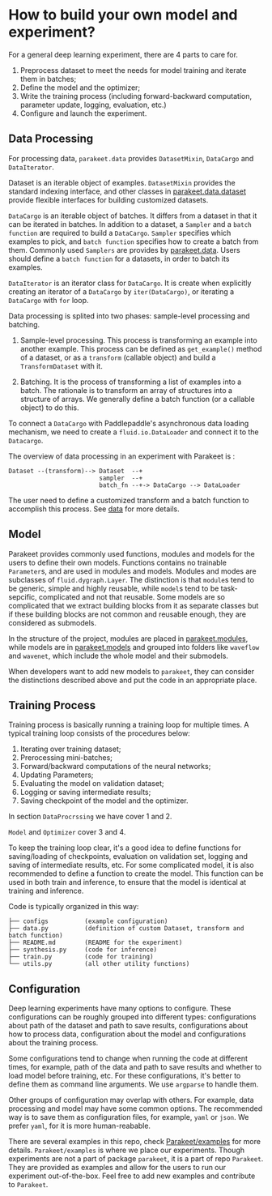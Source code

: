 # How to build your own model and experiment?

For a general deep learning experiment, there are 4 parts to care for.

1. Preprocess dataset to meet the needs for model training and iterate them in batches;
2. Define the model and the optimizer;
3. Write the training process (including forward-backward computation, parameter update, logging, evaluation, etc.)
4. Configure and launch the experiment.

## Data Processing

For processing data, `parakeet.data` provides `DatasetMixin`, `DataCargo` and `DataIterator`.

Dataset is an iterable object of examples. `DatasetMixin` provides the standard indexing interface, and other classes in [parakeet.data.dataset](../parakeet/data/dataset.py) provide flexible interfaces for building customized datasets.

`DataCargo` is an iterable object of batches. It differs from a dataset in that it can be iterated in batches. In addition to a dataset, a `Sampler` and a `batch function` are required to build a `DataCargo`. `Sampler` specifies which examples to pick, and `batch function` specifies how to create a batch from them. Commonly used `Samplers` are provides by [parakeet.data](../parakeet/data/). Users should define a `batch function` for a datasets, in order to batch its examples.

 `DataIterator` is an iterator class for `DataCargo`. It is create when explicitly creating an iterator of a `DataCargo` by `iter(DataCargo)`, or iterating a `DataCargo` with `for` loop.

Data processing is splited into two phases: sample-level processing and batching.

1. Sample-level processing. This process is transforming an example into another example. This process can be defined as `get_example()` method of a dataset, or as a `transform` (callable object) and build a `TransformDataset` with it.

2. Batching. It is the process of transforming a list of examples into a batch. The rationale is to transform an array of structures into a structure of arrays. We generally define a batch function (or a callable object) to do this.

To connect a `DataCargo` with Paddlepaddle's asynchronous data loading mechanism, we need to create a `fluid.io.DataLoader` and connect it to the `Datacargo`.

The overview of data processing in an experiment with Parakeet is :

```text
Dataset --(transform)--> Dataset  --+
                         sampler  --+
                         batch_fn --+-> DataCargo --> DataLoader
```

The user need to define a customized transform and a batch function to accomplish this process. See [data](./data.md) for more details.

## Model

Parakeet provides commonly used functions, modules and models for the users to define their own models. Functions contains no trainable `Parameter`s, and are used in modules and models. Modules and modes are subclasses of `fluid.dygraph.Layer`. The distinction is that `module`s tend to be generic, simple and highly reusable, while `model`s tend to be task-sepcific, complicated and not that reusable. Some models are so complicated that we extract building blocks from it as separate classes but if these building blocks are not common and reusable enough, they are considered as submodels.

In the structure of the project, modules are placed in [parakeet.modules](../parakeet/modules/), while models are in [parakeet.models](../parakeet/models) and grouped into folders like `waveflow` and `wavenet`, which include the whole model and their submodels.

When developers want to add new models to `parakeet`, they can consider the distinctions described above and put the code in an appropriate place.



## Training Process

Training process is basically running a training loop for multiple times. A typical training loop consists of the procedures below:

1. Iterating over training dataset;
2. Prerocessing mini-batches;
3. Forward/backward computations of the neural networks;
4. Updating Parameters;
5. Evaluating the model on validation dataset;
6. Logging or saving intermediate results;
7. Saving checkpoint of the model and the optimizer.

In section `DataProcrssing` we have cover 1 and 2.

`Model` and `Optimizer` cover 3 and 4.

To keep the training loop clear, it's a good idea to define functions for saving/loading of checkpoints, evaluation on validation set, logging and saving of intermediate results, etc. For some complicated model, it is also recommended to define a function to create the model. This function can be used in both train and inference, to ensure that the model is identical at training and inference.

Code is typically organized in this way:

```text
├── configs          (example configuration)
├── data.py          (definition of custom Dataset, transform and batch function)
├── README.md        (README for the experiment)
├── synthesis.py     (code for inference)
├── train.py         (code for training)
└── utils.py         (all other utility functions)
```

## Configuration

Deep learning experiments have many options to configure. These configurations can be roughly grouped into different types: configurations about path of the dataset and path to save results, configurations about how to process data, configuration about the model and configurations about the training process.

Some configurations tend to change when running the code at different times, for example, path of the data and path to save results and whether to load model before training, etc. For these configurations, it's better to define them as command line arguments. We use `argparse` to handle them.

Other groups of configuration may overlap with others. For example, data processing and model may have some common options. The recommended way is to save them as configuration files, for example, `yaml` or `json`. We prefer `yaml`, for it is more human-reabable.



There are several examples in this repo, check [Parakeet/examples](../examples) for more details. `Parakeet/examples` is where we place our experiments. Though experiments are not a part of package `parakeet`, it is a part of repo `Parakeet`. They are provided as examples and allow for the users to run our experiment out-of-the-box. Feel free to add new examples and contribute to `Parakeet`.
